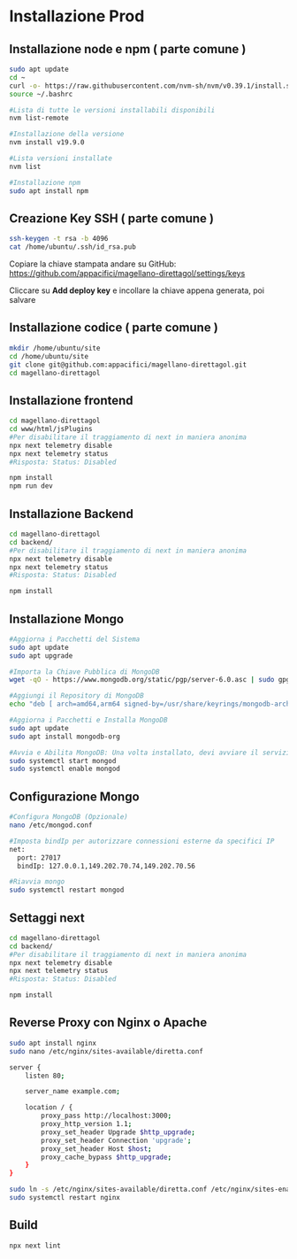# Installazione Prod


## Installazione node e npm ( parte comune )
```bash
sudo apt update
cd ~
curl -o- https://raw.githubusercontent.com/nvm-sh/nvm/v0.39.1/install.sh | bash
source ~/.bashrc

#Lista di tutte le versioni installabili disponibili
nvm list-remote

#Installazione della versione
nvm install v19.9.0

#Lista versioni installate
nvm list

#Installazione npm
sudo apt install npm

```

## Creazione Key SSH ( parte comune )
```bash
ssh-keygen -t rsa -b 4096
cat /home/ubuntu/.ssh/id_rsa.pub
```
Copiare la chiave stampata andare su GitHub:
https://github.com/appacifici/magellano-direttagol/settings/keys

Cliccare su **Add deploy key** e incollare la chiave appena generata, poi salvare

## Installazione codice ( parte comune )
```bash 
mkdir /home/ubuntu/site
cd /home/ubuntu/site
git clone git@github.com:appacifici/magellano-direttagol.git
cd magellano-direttagol
```

## Installazione frontend
```bash 
cd magellano-direttagol
cd www/html/jsPlugins
#Per disabilitare il traggiamento di next in maniera anonima 
npx next telemetry disable
npx next telemetry status
#Risposta: Status: Disabled

npm install
npm run dev
```

## Installazione Backend
```bash 
cd magellano-direttagol
cd backend/
#Per disabilitare il traggiamento di next in maniera anonima 
npx next telemetry disable
npx next telemetry status
#Risposta: Status: Disabled

npm install
```

## Installazione Mongo
```bash 
#Aggiorna i Pacchetti del Sistema
sudo apt update
sudo apt upgrade

#Importa la Chiave Pubblica di MongoDB
wget -qO - https://www.mongodb.org/static/pgp/server-6.0.asc | sudo gpg --dearmor -o /usr/share/keyrings/mongodb-archive-keyring.gpg

#Aggiungi il Repository di MongoDB
echo "deb [ arch=amd64,arm64 signed-by=/usr/share/keyrings/mongodb-archive-keyring.gpg ] https://repo.mongodb.org/apt/ubuntu jammy/mongodb-org/6.0 multiverse" | sudo tee /etc/apt/sources.list.d/mongodb-org-6.0.list

#Aggiorna i Pacchetti e Installa MongoDB
sudo apt update
sudo apt install mongodb-org

#Avvia e Abilita MongoDB: Una volta installato, devi avviare il servizio MongoDB e abilitarlo a partire automaticamente all'avvio del sistema
sudo systemctl start mongod
sudo systemctl enable mongod
```

## Configurazione Mongo
```bash
#Configura MongoDB (Opzionale)
nano /etc/mongod.conf

#Imposta bindIp per autorizzare connessioni esterne da specifici IP
net:
  port: 27017
  bindIp: 127.0.0.1,149.202.70.74,149.202.70.56

#Riavvia mongo
sudo systemctl restart mongod
```

## Settaggi next
```bash
cd magellano-direttagol
cd backend/
#Per disabilitare il traggiamento di next in maniera anonima 
npx next telemetry disable
npx next telemetry status
#Risposta: Status: Disabled

npm install
```

## Reverse Proxy con Nginx o Apache
```bash
sudo apt install nginx
sudo nano /etc/nginx/sites-available/diretta.conf
```
```bash
server {
    listen 80;

    server_name example.com;

    location / {
        proxy_pass http://localhost:3000;
        proxy_http_version 1.1;
        proxy_set_header Upgrade $http_upgrade;
        proxy_set_header Connection 'upgrade';
        proxy_set_header Host $host;
        proxy_cache_bypass $http_upgrade;
    }
}
```

```bash
sudo ln -s /etc/nginx/sites-available/diretta.conf /etc/nginx/sites-enabled/
sudo systemctl restart nginx

```

## Build 
```bash
npx next lint
```
